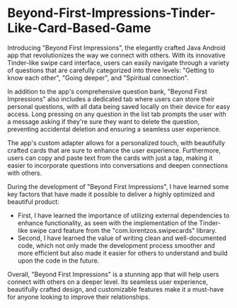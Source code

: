 # Beyond-First-Impressions-Tinder-Like-Card-Based-Game
Introducing "Beyond First Impressions", the elegantly crafted Java Android app that revolutionizes the way we connect with others. With its innovative Tinder-like swipe card interface, users can easily navigate through a variety of questions that are carefully categorized into three levels: "Getting to know each other", "Going deeper", and "Spiritual connection".

In addition to the app's comprehensive question bank, "Beyond First Impressions" also includes a dedicated tab where users can store their personal questions, with all data being saved locally on their device for easy access. Long pressing on any question in the list tab prompts the user with a message asking if they're sure they want to delete the question, preventing accidental deletion and ensuring a seamless user experience.

The app's custom adapter allows for a personalized touch, with beautifully crafted cards that are sure to enhance the user experience. Furthermore, users can copy and paste text from the cards with just a tap, making it easier to incorporate questions into conversations and deepen connections with others.

During the development of "Beyond First Impressions", I have learned some key factors that have made it possible to deliver a highly optimized and beautiful product:
- First, I have learned the importance of utilizing external dependencies to enhance functionality, as seen with the implementation of the Tinder-like swipe card feature from the "com.lorentzos.swipecards" library.
- Second, I have learned the value of writing clean and well-documented code, which not only made the development process smoother and more efficient but also made it easier for others to understand and build upon the code in the future.

Overall, "Beyond First Impressions" is a stunning app that will help users connect with others on a deeper level. Its seamless user experience, beautifully crafted design, and customizable features make it a must-have for anyone looking to improve their relationships.
